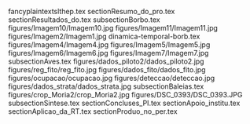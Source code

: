 fancyplaintextslthep.tex
sectionResumo_do_pro.tex
sectionResultados_do.tex
subsectionBorbo.tex
figures/Imagem10/Imagem10.jpg
figures/Imagem11/Imagem11.jpg
figures/Imagem2/Imagem1.jpg
dinamica-temporal-borb.tex
figures/Imagem4/Imagem4.jpg
figures/Imagem5/Imagem5.jpg
figures/Imagem6/Imagem6.jpg
figures/Imagem7/Imagem7.jpg
subsectionAves.tex
figures/dados_piloto2/dados_piloto2.jpg
figures/reg_fito/reg_fito.jpg
figures/dados_fito/dados_fito.jpg
figures/ocupacao/ocupacao.jpg
figures/deteccao/deteccao.jpg
figures/dados_strata/dados_strata.jpg
subsectionBaleias.tex
figures/crop_Moria2/crop_Moria2.jpg
figures/DSC_0393/DSC_0393.JPG
subsectionSintese.tex
sectionConcluses_PI.tex
sectionApoio_institu.tex
sectionAplicao_da_RT.tex
sectionProduo_no_per.tex